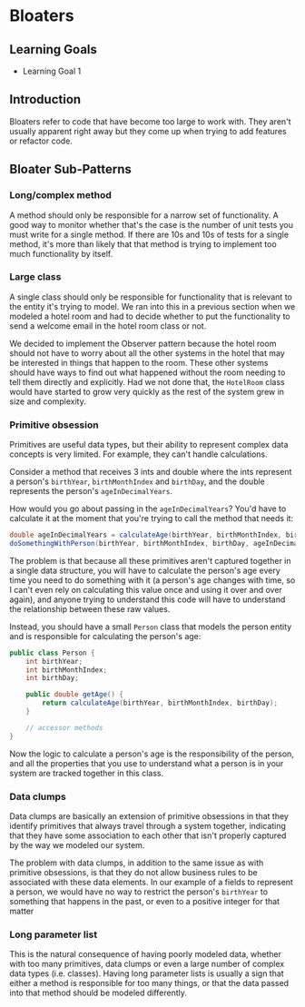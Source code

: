# Bloaters

## Learning Goals

- Learning Goal 1

## Introduction

Bloaters refer to code that have become too large to work with. They aren't
usually apparent right away but they come up when trying to add features or
refactor code.

## Bloater Sub-Patterns

### Long/complex method

A method should only be responsible for a narrow set of functionality. A good
way to monitor whether that's the case is the number of unit tests you must
write for a single method. If there are 10s and 10s of tests for a single
method, it's more than likely that that method is trying to implement too much
functionality by itself.

### Large class

A single class should only be responsible for functionality that is relevant to
the entity it's trying to model. We ran into this in a previous section when we
modeled a hotel room and had to decide whether to put the functionality to send
a welcome email in the hotel room class or not.

We decided to implement the Observer pattern because the hotel room should not
have to worry about all the other systems in the hotel that may be interested in
things that happen to the room. These other systems should have ways to find out
what happened without the room needing to tell them directly and explicitly. Had
we not done that, the `HotelRoom` class would have started to grow very quickly
as the rest of the system grew in size and complexity.

### Primitive obsession

Primitives are useful data types, but their ability to represent complex data
concepts is very limited. For example, they can't handle calculations.

Consider a method that receives 3 ints and double where the ints represent a
person's `birthYear`, `birthMonthIndex` and `birthDay`, and the double
represents the person's `ageInDecimalYears`.

How would you go about passing in the `ageInDecimalYears`? You'd have to
calculate it at the moment that you're trying to call the method that needs it:

```java
double ageInDecimalYears = calculateAge(birthYear, birthMonthIndex, birthDay);
doSomethingWithPerson(birthYear, birthMonthIndex, birthDay, ageInDecimalyears);
```

The problem is that because all these primitives aren't captured together in a
single data structure, you will have to calculate the person's age every time
you need to do something with it (a person's age changes with time, so I can't
even rely on calculating this value once and using it over and over again), and
anyone trying to understand this code will have to understand the relationship
between these raw values.

Instead, you should have a small `Person` class that models the person entity
and is responsible for calculating the person's age:

```java
public class Person {
    int birthYear;
    int birthMonthIndex;
    int birthDay;

    public double getAge() {
        return calculateAge(birthYear, birthMonthIndex, birthDay);
    }

    // accessor methods
}
```

Now the logic to calculate a person's age is the responsibility of the person,
and all the properties that you use to understand what a person is in your
system are tracked together in this class.

### Data clumps

Data clumps are basically an extension of primitive obsessions in that they
identify primitives that always travel through a system together, indicating
that they have some association to each other that isn't properly captured by
the way we modeled our system.

The problem with data clumps, in addition to the same issue as with primitive
obsessions, is that they do not allow business rules to be associated with these
data elements. In our example of a fields to represent a person, we would have
no way to restrict the person's `birthYear` to something that happens in the
past, or even to a positive integer for that matter

### Long parameter list

This is the natural consequence of having poorly modeled data, whether with too
many primitives, data clumps or even a large number of complex data types (i.e.
classes). Having long parameter lists is usually a sign that either a method is
responsible for too many things, or that the data passed into that method should
be modeled differently.
